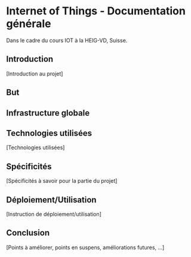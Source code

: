 # Internet of Things - Documentation générale
Dans le cadre du cours IOT à la HEIG-VD, Suisse.

## Introduction
[Introduction au projet]

## But

## Infrastructure globale

## Technologies utilisées
[Technologies utilisées]

## Spécificités
[Spécificités à savoir pour la partie du projet]

## Déploiement/Utilisation
[Instruction de déploiement/utilisation]

## Conclusion
[Points à améliorer, points en suspens, améliorations futures, ...]
